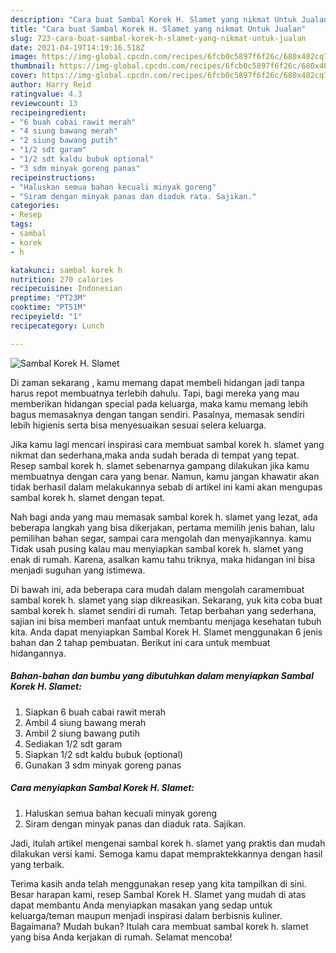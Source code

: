 ```yaml
---
description: "Cara buat Sambal Korek H. Slamet yang nikmat Untuk Jualan"
title: "Cara buat Sambal Korek H. Slamet yang nikmat Untuk Jualan"
slug: 723-cara-buat-sambal-korek-h-slamet-yang-nikmat-untuk-jualan
date: 2021-04-19T14:19:16.518Z
image: https://img-global.cpcdn.com/recipes/6fcb0c5897f6f26c/680x482cq70/sambal-korek-h-slamet-foto-resep-utama.jpg
thumbnail: https://img-global.cpcdn.com/recipes/6fcb0c5897f6f26c/680x482cq70/sambal-korek-h-slamet-foto-resep-utama.jpg
cover: https://img-global.cpcdn.com/recipes/6fcb0c5897f6f26c/680x482cq70/sambal-korek-h-slamet-foto-resep-utama.jpg
author: Harry Reid
ratingvalue: 4.3
reviewcount: 13
recipeingredient:
- "6 buah cabai rawit merah"
- "4 siung bawang merah"
- "2 siung bawang putih"
- "1/2 sdt garam"
- "1/2 sdt kaldu bubuk optional"
- "3 sdm minyak goreng panas"
recipeinstructions:
- "Haluskan semua bahan kecuali minyak goreng"
- "Siram dengan minyak panas dan diaduk rata. Sajikan."
categories:
- Resep
tags:
- sambal
- korek
- h

katakunci: sambal korek h 
nutrition: 270 calories
recipecuisine: Indonesian
preptime: "PT23M"
cooktime: "PT51M"
recipeyield: "1"
recipecategory: Lunch

---
```



![Sambal Korek H. Slamet](https://img-global.cpcdn.com/recipes/6fcb0c5897f6f26c/680x482cq70/sambal-korek-h-slamet-foto-resep-utama.jpg)

Di zaman  sekarang , kamu memang dapat membeli hidangan jadi tanpa harus repot membuatnya terlebih dahulu. Tapi, bagi mereka yang mau memberikan hidangan special pada keluarga, maka kamu memang lebih bagus memasaknya dengan tangan sendiri. Pasalnya, memasak sendiri lebih higienis serta bisa menyesuaikan sesuai selera keluarga.

Jika kamu lagi mencari inspirasi cara membuat sambal korek h. slamet yang nikmat dan sederhana,maka anda sudah berada di tempat yang tepat. Resep sambal korek h. slamet  sebenarnya gampang dilakukan jika kamu membuatnya dengan cara yang benar. Namun, kamu jangan khawatir akan tidak berhasil dalam melakukannya 
sebab di artikel ini kami akan mengupas sambal korek h. slamet dengan tepat.  



Nah bagi anda yang mau memasak sambal korek h. slamet yang lezat, ada beberapa langkah yang bisa dikerjakan, pertama memilih jenis bahan, lalu pemilihan bahan segar, sampai cara mengolah dan menyajikannya. kamu Tidak usah pusing kalau mau menyiapkan sambal korek h. slamet yang enak di rumah. Karena, asalkan kamu  tahu triknya, maka hidangan ini bisa menjadi suguhan yang istimewa.

Di bawah ini, ada beberapa cara mudah dalam mengolah caramembuat sambal korek h. slamet yang siap dikreasikan. Sekarang, yuk kita coba buat sambal korek h. slamet sendiri di rumah. Tetap berbahan yang sederhana, sajian ini bisa memberi manfaat untuk membantu menjaga kesehatan tubuh kita. Anda dapat menyiapkan Sambal Korek H. Slamet menggunakan 6 jenis bahan dan 2 tahap pembuatan. Berikut ini cara untuk membuat hidangannya.

<!--inarticleads1-->

##### Bahan-bahan dan bumbu yang dibutuhkan dalam menyiapkan Sambal Korek H. Slamet:

1. Siapkan 6 buah cabai rawit merah
1. Ambil 4 siung bawang merah
1. Ambil 2 siung bawang putih
1. Sediakan 1/2 sdt garam
1. Siapkan 1/2 sdt kaldu bubuk (optional)
1. Gunakan 3 sdm minyak goreng panas




<!--inarticleads2-->

##### Cara menyiapkan Sambal Korek H. Slamet:

1. Haluskan semua bahan kecuali minyak goreng
1. Siram dengan minyak panas dan diaduk rata. Sajikan.




Jadi, itulah artikel mengenai  sambal korek h. slamet  yang praktis dan mudah dilakukan versi kami. Semoga kamu dapat mempraktekkannya dengan hasil yang terbaik. 

Terima kasih anda telah menggunakan resep yang kita tampilkan di sini. Besar harapan kami, resep  Sambal Korek H. Slamet yang mudah di atas dapat membantu Anda menyiapkan masakan yang sedap untuk keluarga/teman maupun menjadi inspirasi dalam berbisnis kuliner. Bagaimana? Mudah bukan? Itulah cara membuat sambal korek h. slamet yang bisa Anda kerjakan di rumah. Selamat mencoba!

